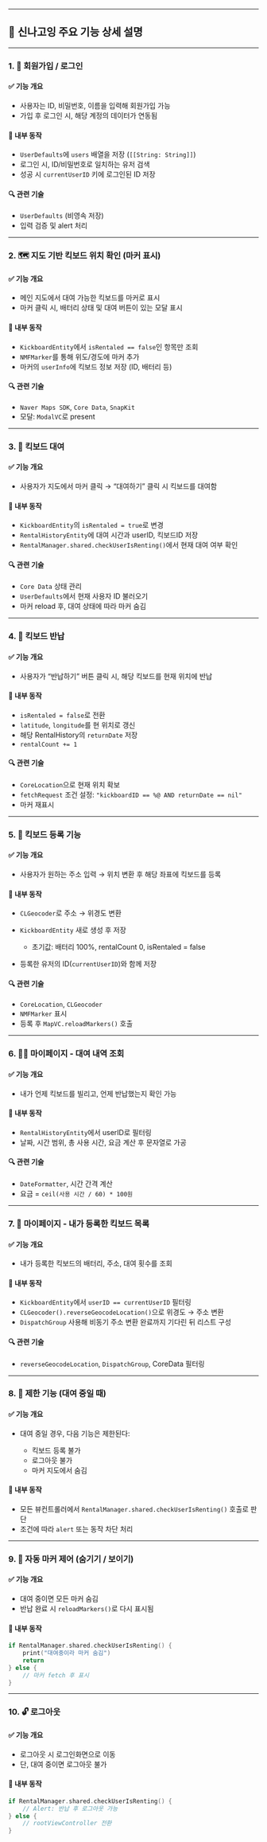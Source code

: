 
---


## 🧭 신나고잉 주요 기능 상세 설명


---

### 1. 🔐 **회원가입 / 로그인**

#### ✅ 기능 개요

* 사용자는 ID, 비밀번호, 이름을 입력해 회원가입 가능
* 가입 후 로그인 시, 해당 계정의 데이터가 연동됨

#### 🔧 내부 동작

* `UserDefaults`에 `users` 배열을 저장 (`[[String: String]]`)
* 로그인 시, ID/비밀번호로 일치하는 유저 검색
* 성공 시 `currentUserID` 키에 로그인된 ID 저장

#### 🔍 관련 기술

* `UserDefaults` (비영속 저장)
* 입력 검증 및 alert 처리

---

### 2. 🗺️ **지도 기반 킥보드 위치 확인 (마커 표시)**

#### ✅ 기능 개요

* 메인 지도에서 대여 가능한 킥보드를 마커로 표시
* 마커 클릭 시, 배터리 상태 및 대여 버튼이 있는 모달 표시

#### 🔧 내부 동작

* `KickboardEntity`에서 `isRentaled == false`인 항목만 조회
* `NMFMarker`를 통해 위도/경도에 마커 추가
* 마커의 `userInfo`에 킥보드 정보 저장 (ID, 배터리 등)

#### 🔍 관련 기술

* `Naver Maps SDK`, `Core Data`, `SnapKit`
* 모달: `ModalVC`로 present

---

### 3. 🚀 **킥보드 대여**

#### ✅ 기능 개요

* 사용자가 지도에서 마커 클릭 → “대여하기” 클릭 시 킥보드를 대여함

#### 🔧 내부 동작

* `KickboardEntity`의 `isRentaled = true`로 변경
* `RentalHistoryEntity`에 대여 시간과 userID, 킥보드ID 저장
* `RentalManager.shared.checkUserIsRenting()`에서 현재 대여 여부 확인

#### 🔍 관련 기술

* `Core Data` 상태 관리
* `UserDefaults`에서 현재 사용자 ID 불러오기
* 마커 reload 후, 대여 상태에 따라 마커 숨김

---

### 4. 🛑 **킥보드 반납**

#### ✅ 기능 개요

* 사용자가 “반납하기” 버튼 클릭 시, 해당 킥보드를 현재 위치에 반납

#### 🔧 내부 동작

* `isRentaled = false`로 전환
* `latitude`, `longitude`를 현 위치로 갱신
* 해당 RentalHistory의 `returnDate` 저장
* `rentalCount += 1`

#### 🔍 관련 기술

* `CoreLocation`으로 현재 위치 확보
* `fetchRequest` 조건 설정: `"kickboardID == %@ AND returnDate == nil"`
* 마커 재표시

---

### 5. 📍 **킥보드 등록 기능**

#### ✅ 기능 개요

* 사용자가 원하는 주소 입력 → 위치 변환 후 해당 좌표에 킥보드를 등록

#### 🔧 내부 동작

* `CLGeocoder`로 주소 → 위경도 변환
* `KickboardEntity` 새로 생성 후 저장

  * 초기값: 배터리 100%, rentalCount 0, isRentaled = false
* 등록한 유저의 ID(`currentUserID`)와 함께 저장

#### 🔍 관련 기술

* `CoreLocation`, `CLGeocoder`
* `NMFMarker` 표시
* 등록 후 `MapVC.reloadMarkers()` 호출

---

### 6. 🧑‍💼 **마이페이지 - 대여 내역 조회**

#### ✅ 기능 개요

* 내가 언제 킥보드를 빌리고, 언제 반납했는지 확인 가능

#### 🔧 내부 동작

* `RentalHistoryEntity`에서 userID로 필터링
* 날짜, 시간 범위, 총 사용 시간, 요금 계산 후 문자열로 가공

#### 🔍 관련 기술

* `DateFormatter`, 시간 간격 계산
* 요금 = `ceil(사용 시간 / 60) * 100원`

---

### 7. 🧾 **마이페이지 - 내가 등록한 킥보드 목록**

#### ✅ 기능 개요

* 내가 등록한 킥보드의 배터리, 주소, 대여 횟수를 조회

#### 🔧 내부 동작

* `KickboardEntity`에서 `userID == currentUserID` 필터링
* `CLGeocoder().reverseGeocodeLocation()`으로 위경도 → 주소 변환
* `DispatchGroup` 사용해 비동기 주소 변환 완료까지 기다린 뒤 리스트 구성

#### 🔍 관련 기술

* `reverseGeocodeLocation`, `DispatchGroup`, CoreData 필터링

---

### 8. 🚫 **제한 기능 (대여 중일 때)**

#### ✅ 기능 개요

* 대여 중일 경우, 다음 기능은 제한된다:

  * 킥보드 등록 불가
  * 로그아웃 불가
  * 마커 지도에서 숨김

#### 🔧 내부 동작

* 모든 뷰컨트롤러에서 `RentalManager.shared.checkUserIsRenting()` 호출로 판단
* 조건에 따라 `alert` 또는 동작 차단 처리

---

### 9. 📌 **자동 마커 제어 (숨기기 / 보이기)**

#### ✅ 기능 개요

* 대여 중이면 모든 마커 숨김
* 반납 완료 시 `reloadMarkers()`로 다시 표시됨

#### 🔧 내부 동작

```swift
if RentalManager.shared.checkUserIsRenting() {
    print("대여중이라 마커 숨김")
    return
} else {
    // 마커 fetch 후 표시
}
```

---

### 10. 🔓 **로그아웃**

#### ✅ 기능 개요

* 로그아웃 시 로그인화면으로 이동
* 단, 대여 중이면 로그아웃 불가

#### 🔧 내부 동작

```swift
if RentalManager.shared.checkUserIsRenting() {
    // Alert: 반납 후 로그아웃 가능
} else {
    // rootViewController 전환
}
```

